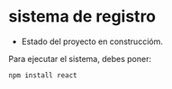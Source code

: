 <h1>sistema de registro</h1>

- Estado del proyecto en construccióm.

Para ejecutar el sistema, debes poner:

```npm install react```
